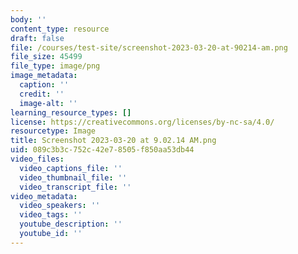 ```yaml
---
body: ''
content_type: resource
draft: false
file: /courses/test-site/screenshot-2023-03-20-at-90214-am.png
file_size: 45499
file_type: image/png
image_metadata:
  caption: ''
  credit: ''
  image-alt: ''
learning_resource_types: []
license: https://creativecommons.org/licenses/by-nc-sa/4.0/
resourcetype: Image
title: Screenshot 2023-03-20 at 9.02.14 AM.png
uid: 089c3b3c-752c-42e7-8505-f850aa53db44
video_files:
  video_captions_file: ''
  video_thumbnail_file: ''
  video_transcript_file: ''
video_metadata:
  video_speakers: ''
  video_tags: ''
  youtube_description: ''
  youtube_id: ''
---
```

